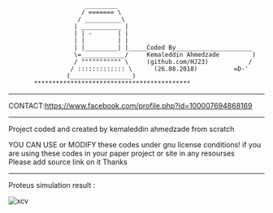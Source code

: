                          _________
                        / ======= \
                       / __________\
                      | ___________ |
                      | | -       | |
                      | |         | |
                      | |_________| |_____Coded By_____________________
                      \=____________/     Kemaleddin Ahmedzade         )
                      / """"""""""" \     (github.com/HJ23)           /
                     / ::::::::::::: \      (26.08.2018)          =D-'
                    (_________________)
           *******************************************
*************************************************************************
CONTACT:https://www.facebook.com/profile.php?id=100007694868169
*************************************************************************
 Project coded and created by kemaleddin ahmedzade from scratch 
 
 YOU CAN  USE or MODIFY these codes under gnu license conditions!
 if you are using these codes in your paper project or site in any resourses  
 Please add source link on it 
 Thanks

*************************************************
Proteus simulation result :

![xcv](https://user-images.githubusercontent.com/39130214/44625698-259aa080-a918-11e8-93b5-d95d29b73a55.gif)

